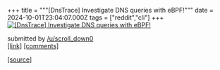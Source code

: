 +++
title = """[DnsTrace] Investigate DNS queries with eBPF!"""
date = 2024-10-01T23:04:07.000Z
tags = ["reddit","cli"]
+++
[![ [DnsTrace] Investigate DNS queries with eBPF! ](https://external-preview.redd.it/Kra6JH_fL5YiKRQe-OWSGzv1_OK36EwvICoewT9-n2w.jpg?width=640&crop=smart&auto=webp&s=ebc7f150322a1a32c397d89464bd7ecbe8e3f3ac " [DnsTrace] Investigate DNS queries with eBPF! ")](https://www.reddit.com/r/commandline/comments/1fu1sp8/dnstrace_investigate_dns_queries_with_ebpf/)

submitted by [/u/scroll\_down0](https://www.reddit.com/user/scroll_down0)  
[\[link\]](https://github.com/furkanonder/DnsTrace) [\[comments\]](https://www.reddit.com/r/commandline/comments/1fu1sp8/dnstrace_investigate_dns_queries_with_ebpf/)

[[source]](https://www.reddit.com/r/commandline/comments/1fu1sp8/dnstrace_investigate_dns_queries_with_ebpf/)
